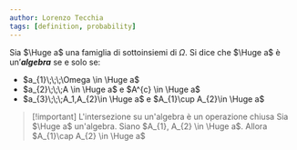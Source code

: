 ```yaml
---
author: Lorenzo Tecchia
tags: [definition, probability]
---
```

 Sia $\Huge a$ una famiglia di sottoinsiemi di $\Omega$. Si dice che $\Huge a$ è un’***algebra*** se e solo se:
- $a_{1}\;\;\;\Omega \in \Huge a$
- $a_{2}\;\;\;A \in \Huge a$ e $A^{c} \in \Huge a$
- $a_{3}\;\;\;A_1,A_{2}\in \Huge a$ e $A_{1}\cup A_{2}\in \Huge a$
>[!important] L'intersezione su un'algebra è un operazione chiusa
> Sia $\Huge a$ un'algebra. Siano $A_{1}, A_{2} \in \Huge a$. Allora $A_{1}\cap A_{2} \in \Huge a$
